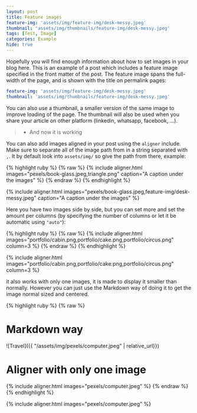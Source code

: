 ```yaml
---
layout: post
title: Feature images
feature-img: 'assets/img/feature-img/desk-messy.jpeg'
thumbnail: 'assets/img/thumbnails/feature-img/desk-messy.jpeg'
tags: [Test, Image]
categories: Example
hide: true
---
```


Hopefully you will find enough information about how to set images in your blog here.
This is an example of a post which includes a feature image specified in the front matter of the post.
The feature image spans the full-width of the page, and is shown with the title on permalink pages:

```yaml
feature-img: 'assets/img/feature-img/desk-messy.jpeg'
thumbnail: 'assets/img/thumbnails/feature-img/desk-messy.jpeg'
```

You can also use a thumbnail, a smaller version of the same image to improve loading of the page.
The thumbnail will also be used when you share your article on other platform (linkedin, whatsapp, facebook, ...).

> - And now it is working

You can also add images aligned in your post using the `aligner` include.
Make sure to separate all of the image path from in a string separated with `,`.
It by default look into `assets/img/` so give the path from there, example:

{% highlight ruby %}
{% raw %}
{% include aligner.html images="pexels/book-glass.jpeg,triangle.png" caption="A caption under the images" %}
{% endraw %}
{% endhighlight %}

{% include aligner.html images="pexels/book-glass.jpeg,feature-img/desk-messy.jpeg" caption="A caption under the images" %}

Here you have two images side by side, but you can set more and set the amount per columns
(by specifying the number of columns or let it be automatic using `"auto"`):

{% highlight ruby %}
{% raw %}
{% include aligner.html images="portfolio/cabin.png,portfolio/cake.png,portfolio/circus.png" column=3 %}
{% endraw %}
{% endhighlight %}

{% include aligner.html images="portfolio/cabin.png,portfolio/cake.png,portfolio/circus.png" column=3 %}

it also works with only one images, it is made to display it smaller than normally.
However you can just use the Markdown way of doing it to get the image normal sized and centered.

{% highlight ruby %}
{% raw %}

# Markdown way

![Travel]({{ "/assets/img/pexels/computer.jpeg" | relative_url}})

# Aligner with only one image

{% include aligner.html images="pexels/computer.jpeg" %}
{% endraw %}
{% endhighlight %}

{% include aligner.html images="pexels/computer.jpeg" %}
